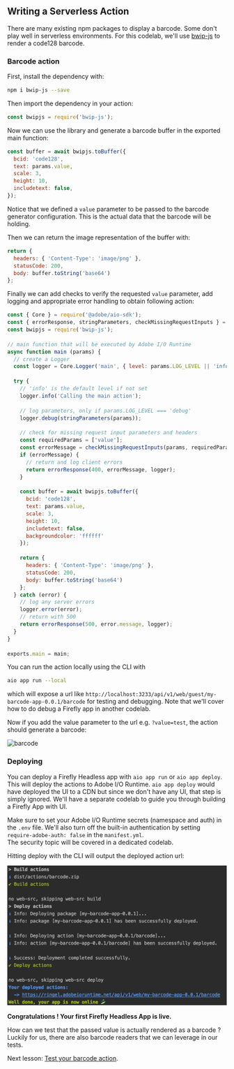## Writing a Serverless Action

There are many existing npm packages to display a barcode. Some don't play well in serverless environments. 
For this codelab, we'll use [bwip-js](https://www.npmjs.com/package/bwip-js/) to render a code128 barcode. 

### Barcode action

First, install the dependency with: 

```bash
npm i bwip-js --save
```

Then import the dependency in your action: 

```javascript
const bwipjs = require('bwip-js');
```  

Now we can use the library and generate a barcode buffer in the exported main function:  

```javascript
const buffer = await bwipjs.toBuffer({
  bcid: 'code128',
  text: params.value,
  scale: 3,
  height: 10,
  includetext: false,
});
``` 

Notice that we defined a `value` parameter to be passed to the barcode generator configuration. 
This is the actual data that the barcode will be holding. 

Then we can return the image representation of the buffer with: 

```javascript
return {
  headers: { 'Content-Type': 'image/png' },
  statusCode: 200,
  body: buffer.toString('base64')
};
```

Finally we can add checks to verify the requested `value` parameter, add logging and appropriate error handling to obtain following action: 

```javascript
const { Core } = require('@adobe/aio-sdk');
const { errorResponse, stringParameters, checkMissingRequestInputs } = require('../utils');
const bwipjs = require('bwip-js');

// main function that will be executed by Adobe I/O Runtime
async function main (params) {
  // create a Logger
  const logger = Core.Logger('main', { level: params.LOG_LEVEL || 'info' });

  try {
    // 'info' is the default level if not set
    logger.info('Calling the main action');

    // log parameters, only if params.LOG_LEVEL === 'debug'
    logger.debug(stringParameters(params));

    // check for missing request input parameters and headers
    const requiredParams = ['value'];
    const errorMessage = checkMissingRequestInputs(params, requiredParams);
    if (errorMessage) {
      // return and log client errors
      return errorResponse(400, errorMessage, logger);
    }
  
    const buffer = await bwipjs.toBuffer({
      bcid: 'code128',
      text: params.value,
      scale: 3,
      height: 10,
      includetext: false,
      backgroundcolor: 'ffffff'
    });
    
    return {
      headers: { 'Content-Type': 'image/png' },
      statusCode: 200,
      body: buffer.toString('base64')
    };
  } catch (error) {
    // log any server errors
    logger.error(error);
    // return with 500
    return errorResponse(500, error.message, logger);
  }
}

exports.main = main;

``` 

You can run the action locally using the CLI with 

```bash
aio app run --local
```
 
which will expose a url like `http://localhost:3233/api/v1/web/guest/my-barcode-app-0.0.1/barcode` for testing and debugging.
Note that we'll cover how to do debug a Firefly app in another codelab.

Now if you add the value parameter to the url e.g. `?value=test`, the action should generate a barcode:

![barcode](https://ringel.adobeioruntime.net/api/v1/web/my-barcode-app-0.0.1/barcode?value=test)

### Deploying

You can deploy a Firefly Headless app with `aio app run` or `aio app deploy`. This will deploy the actions to Adobe I/O Runtime.
`aio app deploy` would have deployed the UI to a CDN but since we don't have any UI, that step is simply ignored. We'll have a separate codelab to guide you through building a Firefly App with UI.

Make sure to set your Adobe I/O Runtime secrets (namespace and auth) in the `.env` file. 
We'll also turn off the built-in authentication by setting `require-adobe-auth: false` in the `manifest.yml`.    
The security topic will be covered in a dedicated codelab.

Hitting deploy with the CLI will output the deployed action url:

![deploy](assets/deploy.png)  

**Congratulations ! Your first Firefly Headless App is live.** 

How can we test that the passed value is actually rendered as a barcode ? Luckily for us, there are also barcode readers that we can leverage in our tests.

Next lesson: [Test your barcode action](/lessons/test.md).     

 
